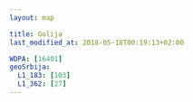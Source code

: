 ```yaml
---
layout: map

title: Golija
last_modified_at: 2018-05-18T00:19:13+02:00

WDPA: [16401]
geoSrbija:
  L1_183: [103]
  L1_362: [27]
---
```

